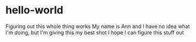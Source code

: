 # hello-world
Figuring out this whole thing works 
My name is Ann and I have no idea what I'm doing, but I'm giving this my best shot 
I hope I can figure this stuff out 
